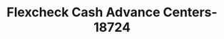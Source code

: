 ---
f_zip-code: 15010
f_state-code: PA
title: Flexcheck Cash Advance Centers-18724
f_phone: 724-846-3506
f_city-only: Beaver Falls
f_address: 926 7 Av Beaver Falls
f_location-unique-id: '18724'
slug: flexcheck-cash-advance-centers-18724
updated-on: '2024-05-30T13:46:58.046Z'
created-on: '2024-05-30T13:36:59.803Z'
published-on: '2024-05-30T13:54:32.469Z'
f_city-state: cms/city/beaver-falls-pa.md
f_company: cms/company/flexcheck-cash-advance-centers.md
f_state: cms/state/pennsylvania.md
layout: '[payday-loan].html'
tags: payday-loan
---
